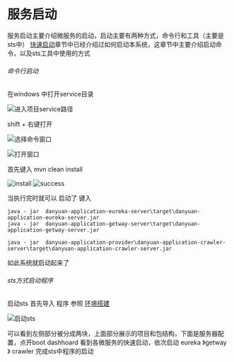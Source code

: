 # 服务启动

服务启动主要介绍微服务的启动，启动主要有两种方式，命令行和工具（主要是sts中）
[快速启动](https://514840279.gitbooks.io/danyuan/content/)章节中已经介绍过如何启动本系统，这章节中主要介绍启动命令，以及sts工具中使用的方式

###### 命令行启动
在windows 中打开service目录

![进入项目service路径](https://upload-images.jianshu.io/upload_images/2787821-17e6812366040d30.png?imageMogr2/auto-orient/strip%7CimageView2/2/w/1240)

shift + 右键打开

![选择命令窗口](https://upload-images.jianshu.io/upload_images/2787821-79376b54b408f0ac.png?imageMogr2/auto-orient/strip%7CimageView2/2/w/1240)

![打开窗口](https://upload-images.jianshu.io/upload_images/2787821-a75f5f4f89f64e9d.png?imageMogr2/auto-orient/strip%7CimageView2/2/w/1240)

首先键入 mvn clean install 

![install](https://upload-images.jianshu.io/upload_images/2787821-0298d152e739bb41.png?imageMogr2/auto-orient/strip%7CimageView2/2/w/1240)
![success](https://upload-images.jianshu.io/upload_images/2787821-58b9a39cbd8d0692.png?imageMogr2/auto-orient/strip%7CimageView2/2/w/1240)

当执行完时就可以 启动了
键入 
    
    java - jar  danyuan-application-eureka-server\target\danyuan-application-eureka-server.jar
    java - jar  danyuan-application-getway-server\target\danyuan-application-getway-server.jar

    java - jar  danyuan-application-provider\danyuan-application-crawler-server\target\danyuan-application-crawler-server.jar
如此系统就启动起来了

###### sts方式启动程序
启动sts 首先导入 程序 参照 [环境搭建](https://514840279.gitbooks.io/danyuan/content/introduce/environment/%E7%8E%AF%E5%A2%83%E6%90%AD%E5%BB%BA.html#%E5%90%8E%E5%8F%B0%E6%9C%8D%E5%8A%A1)

![启动sts](https://upload-images.jianshu.io/upload_images/2787821-979ee70c2108675e.png?imageMogr2/auto-orient/strip%7CimageView2/2/w/1240)

可以看到左侧部分被分成两块，上面部分展示的项目和包结构，下面是服务器配置，点开boot dashhoard 看到各微服务的快速启动，依次启动
     eureka 》getway 》 crawler 
完成sts中程序的启动

